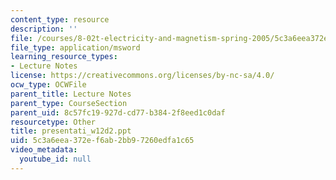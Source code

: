 ```yaml
---
content_type: resource
description: ''
file: /courses/8-02t-electricity-and-magnetism-spring-2005/5c3a6eea372ef6ab2bb97260edfa1c65_presentati_w12d2.ppt
file_type: application/msword
learning_resource_types:
- Lecture Notes
license: https://creativecommons.org/licenses/by-nc-sa/4.0/
ocw_type: OCWFile
parent_title: Lecture Notes
parent_type: CourseSection
parent_uid: 8c57fc19-927d-cd77-b384-2f8eed1c0daf
resourcetype: Other
title: presentati_w12d2.ppt
uid: 5c3a6eea-372e-f6ab-2bb9-7260edfa1c65
video_metadata:
  youtube_id: null
---
```


